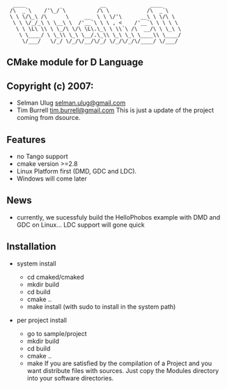 

      ____                        __              ____ 
     /\  _`\    /'\_/`\          /\ \            /\  _`\
     \ \ \/\_\ /\      \     __  \ \ \/'\      __\ \ \/\ \
      \ \ \/_/_\ \ \__\ \  /'__`\ \ \ , <    /'__`\ \ \ \ \
       \ \ \L\ \\ \ \_/\ \/\ \L\.\_\ \ \\`\ /\  __/\ \ \_\ \
        \ \____/ \ \_\\ \_\ \__/.\_\\ \_\ \_\ \____\\ \____/
         \/___/   \/_/ \/_/\/__/\/_/ \/_/\/_/\/____/ \/___/
      

  
## CMake module for D Language
Copyright (c) 2007:
-------------------
 * Selman Ulug <selman.ulug@gmail.com>
 * Tim Burrell <tim.burrell@gmail.com>
This is just a update of the project coming from dsource. 

Features 
--------
 * no Tango support 
 * cmake version >=2.8
 * Linux Platform first (DMD, GDC and LDC). 
 * Windows will come later

News
----
  * currently, we sucessfuly build the HelloPhobos example 
  with DMD and GDC on Linux... LDC support will gone quick

## Installation
 
 - system install
   
   * cd cmaked/cmaked
   * mkdir build
   * cd build
   * cmake ..
   * make install (with sudo to install in the system path)

 - per project install 
   * go to sample/project
   * mkdir build
   * cd build
   * cmake ..
   * make
   If you are satisfied by the compilation of a Project and you want
   distribute files with sources. Just copy the Modules directory into
   your software directories.


